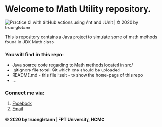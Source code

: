 # Welcome to Math Utility repository.
![Practice CI with GitHub Actions using Ant and JUnit | © 2020 by truongletann](https://github.com/johnleeWork/SE1432/workflows/Practice%20CI%20with%20GitHub%20Actions%20using%20Ant%20and%20JUnit%20%7C%20%C2%A9%202020%20by%20truongletann/badge.svg)

This is repository contains a Java project to simulate some of 
math methods found in JDK Math class

### You will find in this repo:
* Java source code regarding to Math methods located in src/
* .gitignore file to tell Git which one should be uploaded
* README.md - this file itselt - to show the home-page of this
repo
* ...

### Connect me via:
1. [Facebook](https://www.facebook.com/truongletann/)
2. [Email](mailto:truongltse140903@gmail.com)

#### © 2020 by truongletann | FPT University, HCMC
